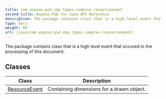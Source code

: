 ```yaml
---
title: com.aspose.psd.xmp.types.complex.resourceevent
second_title: Aspose.PSD for Java API Reference
description: The package contains class that is a high level event that occured in the processing of this document.
type: docs
weight: 89
url: /java/com.aspose.psd.xmp.types.complex.resourceevent/
---
```



The package contains class that is a high level event that occured in the processing of this document.


## Classes

| Class | Description |
| --- | --- |
| [ResourceEvent](../com.aspose.psd.xmp.types.complex.resourceevent/resourceevent) | Containing dimensions for a drawn object. |
